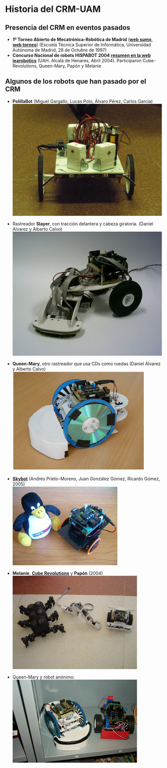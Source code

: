 # Historia del CRM-UAM

Presencia del CRM en eventos pasados
--

* **1º Torneo Abierto de Mecatrónica-Robótica de Madrid** ([**web sumo**](1997_1erOpenMeca_sumo.html), [**web torneo**](1997_1erOpenMeca_torneo.html)) (Escuela Técnica Superior de Informática, Universidad Autónoma de Madrid, 28 de Octubre de 1997)  
* **Concurso Nacional de robots HISPABOT 2004** [**resumen en la web iearobotics**](2004_HISPABOT/2004_HISPABOT_iearobotics.html) (UAH. Alcalá de Henares, Abril 2004). Participaron Cube-Revolutions, Queen-Mary, Papón y Melanie  


Algunos de los robots que han pasado por el CRM
--

* **PolillaBot** (Miguel Gargallo, Lucas Polo, Álvaro Pérez, Carlos Garcia)
![](2011_PolillaBot/polillaBot_1.jpg)  

* Rastreador **Slayer**, con tracción delantera y cabeza giratoria. (Daniel Alvarez y Alberto Calvo)  
![](200X_Slayer.jpg)  

* **Queen-Mary**, otro rastreador que usa CDs como ruedas (Daniel Álvarez y Alberto Calvo)  
![](200X_QueenMary.png)  

* [**Skybot**](http://www.iearobotics.com/wiki/index.php?title=Skybot) (Andrés Prieto-Moreno, Juan González Gómez, Ricardo Gómez, 2005)  
![](2005_SkyBot.png)  

* **Melanie**, [**Cube Revolutions**](http://www.iearobotics.com/wiki/index.php?title=Cube_Revolutions) y **Papón** (2004)  
![](2004_HISPABOT/2004_HISPABOT_iearobotics_files/melanie-cube-papon.png)  

* Queen-Mary y robot anónimo:  
![](2004_HISPABOT/2004_HISPABOT_iearobotics_files/queen-mary.png)  


